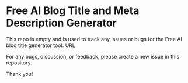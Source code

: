# Free AI Blog Title and Meta Description Generator
This repo is empty and is used to track any issues or bugs for the Free AI blog title generator tool: URL

For any bugs, discussion, or feedback, please create a new issue in this repository. 

Thank you! 
